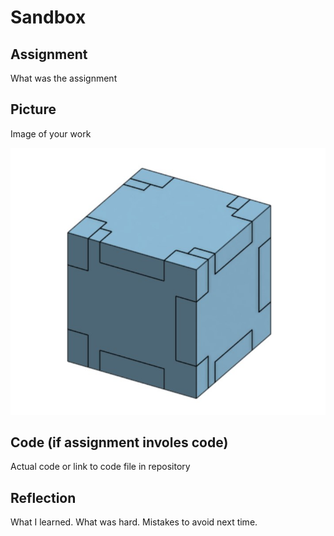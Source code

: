 # Sandbox

## Assignment

What was the assignment

## Picture

Image of your work

![The Box](images/TheBox.jpg)

## Code (if assignment involes code)

Actual code or link to code file in repository

## Reflection

What I learned. What was hard.  Mistakes to avoid next time.
